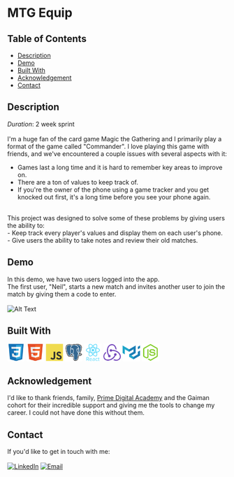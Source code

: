# MTG Equip
## Table of Contents
  - [Description](#description)
  - [Demo](#demo)
  - [Built With](#built-with)
  - [Acknowledgement](#acknowledgement)
  - [Contact](#contact)

## Description
*Duration*: 2 week sprint<br>
<br>
I'm a huge fan of the card game Magic the Gathering and I primarily play a format of the game called "Commander". I love playing this game with friends, and we've encountered a couple issues with several aspects with it: <br>
  - Games last a long time and it is hard to remember key areas to improve on.
  - There are a ton of values to keep track of.
  - If you're the owner of the phone using a game tracker and you get knocked out first, it's a long time before you see your phone again.
<br>
This project was designed to solve some of these problems by giving users the ability to: <br>
  - Keep track every player's values and display them on each user's phone. <br>
  - Give users the ability to take notes and review their old matches. <br>

## Demo
In this demo, we have two users logged into the app.<br>
The first user, "Neil", starts a new match and invites another user to join the match by giving them a code to enter.<br>
<br>
![Alt Text](https://media.giphy.com/media/FIubwBmljZpjJrgDfg/giphy.gif)

## Built With
<a href="https://www.w3schools.com/w3css/defaulT.asp"><img src="https://raw.githubusercontent.com/devicons/devicon/master/icons/css3/css3-original.svg" height="40px" width="40px" /></a>
<a href="https://www.w3schools.com/html/"><img src="https://raw.githubusercontent.com/devicons/devicon/master/icons/html5/html5-original.svg" height="40px" width="40px" /></a>
<a href="https://www.w3schools.com/js/default.asp"><img src="https://raw.githubusercontent.com/devicons/devicon/master/icons/javascript/javascript-original.svg" height="40px" width="40px" /></a>
<a href="https://www.postgresql.org/"><img src="https://raw.githubusercontent.com/devicons/devicon/master/icons/postgresql/postgresql-original.svg" height="40px" width="40px" /></a>
<a href="https://reactjs.org/"><img src="https://raw.githubusercontent.com/devicons/devicon/master/icons/react/react-original-wordmark.svg" height="40px" width="40px" /></a>
<a href="https://redux.js.org/"><img src="https://raw.githubusercontent.com/devicons/devicon/master/icons/redux/redux-original.svg" height="40px" width="40px" /></a>
<a href="https://material-ui.com/"><img src="https://raw.githubusercontent.com/devicons/devicon/master/icons/materialui/materialui-original.svg" height="40px" width="40px" /></a>
<a href="https://nodejs.org/en/"><img src="https://github.com/devicons/devicon/blob/master/icons/nodejs/nodejs-plain.svg" height="40px" width="40px" /></a>

## Acknowledgement
I'd like to thank friends, family, [Prime Digital Academy](www.primeacademy.io) and the Gaiman cohort for their incredible support and giving me the tools to change my career. I could not have done this without them.

## Contact
If you'd like to get in touch with me:<br>
<br>
[![LinkedIn](https://img.shields.io/badge/-LinkedIn-blue?style=for-the-badge&logo=linkedin)](https://www.linkedin.com/in/neil-hanson-125bb5122/)
[![Email](https://img.shields.io/badge/-gmail-orange?style=for-the-badge&logo=gmail)](mailto:neilhanson.pro@gmail.com) 
